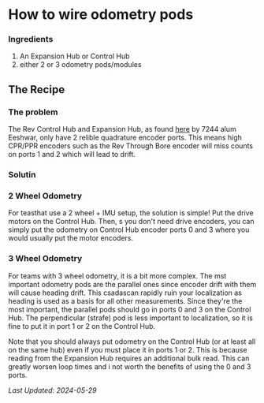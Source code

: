 # How to wire odometry pods

### Ingredients


1. An Expansion Hub or Control Hub
2. either 2 or 3 odometry pods/modules
     
## The Recipe

### The problem
The Rev Control Hub and Expansion Hub, as found [here](https://blog.eeshwark.com/robotblog/rev-hub-quadrature) by 7244 alum Eeshwar, only have 2 relible quadrature encoder ports. 
This means high CPR/PPR encoders such as the Rev Through Bore encoder will miss counts on ports 1 and 2 which will lead to drift.


### Solutin
### 2 Wheel Odometry
For teasthat use a 2 wheel + IMU setup, the solution is simple! 
Put the drive motors on the Control Hub. 
Then, s you don't need drive encoders, you can simply put the odometry on Control Hub encoder ports 0 and 3 where you would usually put the motor encoders.

### 3 Wheel Odometry
For teams with 3 wheel odometry, it is a bit more complex. 
The mst important odometry pods are the parallel ones since encoder drift with them will cause heading drift.
This csadascan rapidly ruin your localization as heading is used as a basis for all other measurements. 
Since they're the most important, the parallel pods should go in ports 0 and 3 on the Control Hub. 
The perpendicular (strafe) pod is less important to localization, so it is fine to put it in port 1 or 2 on the Control Hub.

Note that you should always put odometry on the Control Hub (or at least all on the same hub) even if you must place it in ports 1 or 2.
This is because reading from the Expansion Hub requires an additional bulk read.
This can greatly worsen loop times and i not worth the benefits of using the 0 and 3 ports.




*Last Updated: 2024-05-29*